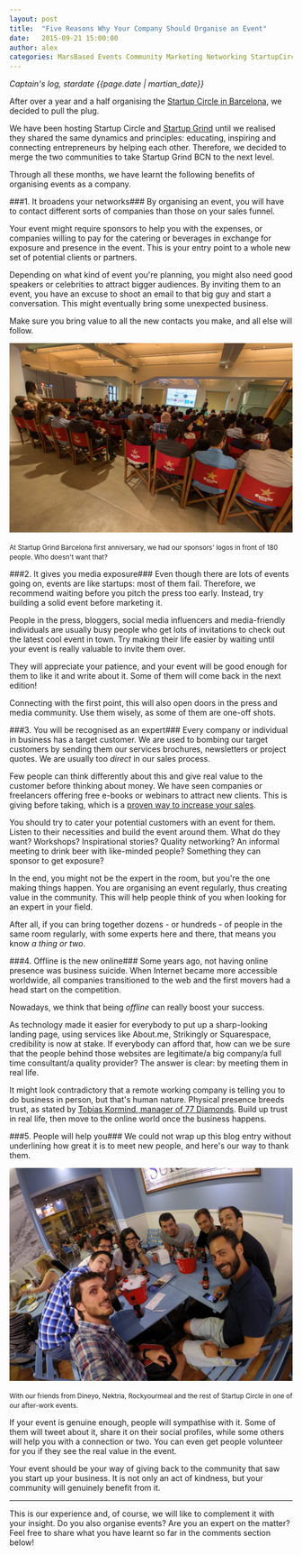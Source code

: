 ```yaml
---
layout: post
title:  "Five Reasons Why Your Company Should Organise an Event"
date:   2015-09-21 15:00:00
author: alex
categories: MarsBased Events Community Marketing Networking StartupCircle
---
```


*Captain's log, stardate {{page.date | martian_date}}*

After over a year and a half organising the <a href="http://marsbased.com/blog/2013/11/07/startup-circle-barcelona" title="Startup Circle in Barcelona" target="_blank">Startup Circle in Barcelona</a>, we decided to pull the plug.

We have been hosting Startup Circle and <a href="http://startupgrind.com/barcelona" title="Startup Grind Barcelona" target="_blank">Startup Grind</a> until we realised they shared the same dynamics and principles: educating, inspiring and connecting entrepreneurs by helping each other. Therefore, we decided to merge the two communities to take Startup Grind BCN to the next level.

Through all these months, we have learnt the following benefits of organising events as a company.

<!--more-->

###1. It broadens your networks###
By organising an event, you will have to contact different sorts of companies than those on your sales funnel.

Your event might require sponsors to help you with the expenses, or companies willing to pay for the catering or beverages in exchange for exposure and presence in the event. This is your entry point to a whole new set of potential clients or partners.

Depending on what kind of event you're planning, you might also need good speakers or celebrities to attract bigger audiences. By inviting them to an event, you have an excuse to shoot an email to that big guy and start a conversation. This might eventually bring some unexpected business.

Make sure you bring value to all the new contacts you make, and all else will follow.

<img src="/images/blog/post23a.png" alt="Thanking sponsors at Startup Grind Barcelona" title="Thanking sponsors at Startup Grind Barcelona" class="img-center img-rounded img-responsive" />
<p class="text-center img-footer"><small>At Startup Grind Barcelona first anniversary, we had our sponsors' logos in front of 180 people. Who doesn't want that?</small></p>

###2. It gives you media exposure###
Even though there are lots of events going on, events are like startups: most of them fail. Therefore, we recommend waiting before you pitch the press too early. Instead, try building a solid event before marketing it.

People in the press, bloggers, social media influencers and media-friendly individuals are usually busy people who get lots of invitations to check out the latest cool event in town. Try making their life easier by waiting until your event is really valuable to invite them over.

They will appreciate your patience, and your event will be good enough for them to like it and write about it. Some of them will come back in the next edition!

Connecting with the first point, this will also open doors in the press and media community. Use them wisely, as some of them are one-off shots.

###3. You will be recognised as an expert###
Every company or individual in business has a target customer. We are used to bombing our target customers by sending them our services brochures, newsletters or project quotes. We are usually too *direct* in our sales process.

Few people can think differently about this and give real value to the customer before thinking about money. We have seen companies or freelancers offering free e-books or webinars to attract new clients. This is giving before taking, which is a <a href="http://www.cio.com/article/2867406/marketing/how-to-use-ebooks-to-improve-your-content-marketing-strategy.html" title="Ebooks increase sales" target="_blank" rel="nofollow"> proven way to increase your sales</a>.

You should try to cater your potential customers with an event for them. Listen to their necessities and build the event around them. What do they want? Workshops? Inspirational stories? Quality networking? An informal meeting to drink beer with like-minded people? Something they can sponsor to get exposure?

In the end, you might not be the expert in the room, but you're the one making things happen. You are organising an event regularly, thus creating value in the community. This will help people think of you when looking for an expert in your field.

After all, if you can bring together dozens - or hundreds - of people in the same room regularly, with some experts here and there, that means you know *a thing or two*.

###4. Offline is the new online###
Some years ago, not having online presence was business suicide. When Internet became more accessible worldwide, all companies transitioned to the web and the first movers had a head start on the competition.

Nowadays, we think that being *offline* can really boost your success.

As technology made it easier for everybody to put up a sharp-looking landing page, using services like About.me, Strikingly or Squarespace, credibility is now at stake. If everybody can afford that, how can we be sure that the people behind those websites are legitimate/a big company/a full time consultant/a quality provider? The answer is clear: by meeting them in real life.

It might look contradictory that a remote working company is telling you to do business in person, but that's human nature. Physical presence breeds trust, as stated by <a href="http://realbusiness.co.uk/article/26202-building-trust-is-all-important-when-doing-business-online" title="Interview to Tobias Kormind" target="_blank" rel="nofollow">Tobias Kormind, manager of 77 Diamonds</a>. Build up trust in real life, then move to the online world once the business happens.

###5. People will help you###
We could not wrap up this blog entry without underlining how great it is to meet new people, and here's our way to thank them.

<img src="/images/blog/post23b.jpeg" alt="Enjoying a cold one after work with Startup Circle" title="Enjoying a cold one after work with Startup Circle" class="img-center img-rounded img-responsive" />
<p class="text-center img-footer"><small>With our friends from Dineyo, Nektria, Rockyourmeal and the rest of Startup Circle in one of our after-work events.</small></p>

If your event is genuine enough, people will sympathise with it. Some of them will tweet about it, share it on their social profiles, while some others will help you with a connection or two. You can even get people volunteer for you if they see the real value in the event.

Your event should be your way of giving back to the community that saw you start up your business. It is not only an act of kindness, but your community will genuinely benefit from it.

<hr/>

This is our experience and, of course, we will like to complement it with your insight. Do you also organise events? Are you an expert on the matter? Feel free to share what you have learnt so far in the comments section below!








